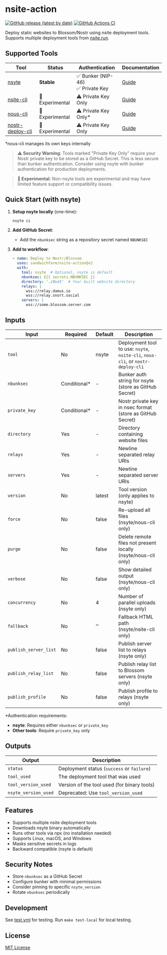 # nsite-action

[![GitHub release (latest by date)](https://img.shields.io/github/v/release/sandwichfarm/nsite-action)](https://github.com/sandwichfarm/nsite-action/releases)
[![GitHub Actions CI](https://github.com/sandwichfarm/nsite-action/actions/workflows/test.yml/badge.svg)](https://github.com/sandwichfarm/nsite-action/actions/workflows/test.yml)

Deploy static websites to Blossom/Nostr using nsite deployment tools. Supports multiple deployment tools from [nsite.run](https://nsite.run).

## Supported Tools

| Tool | Status | Authentication | Documentation |
|------|--------|----------------|---------------|
| [nsyte](https://github.com/sandwichfarm/nsyte) | **Stable** | ✅ Bunker (NIP-46)<br>✅ Private Key | [Guide](docs/nsyte.md) |
| [nsite-cli](https://github.com/flox1an/nsite-cli) | 🧪 Experimental | ⚠️ Private Key Only | [Guide](docs/nsite-cli.md) |
| [nous-cli](https://gitlab.com/soapbox-pub/nous-cli) | 🧪 Experimental | ⚠️ Private Key Only* | [Guide](docs/nous-cli.md) |
| [nostr-deploy-cli](https://github.com/sepehr-safari/nostr-deploy-cli) | 🧪 Experimental | ⚠️ Private Key Only | [Guide](docs/nostr-deploy-cli.md) |

*nous-cli manages its own keys internally

> **⚠️ Security Warning**: Tools marked "Private Key Only" require your Nostr private key to be stored as a GitHub Secret. This is less secure than bunker authentication. Consider using nsyte with bunker authentication for production deployments.

> **🧪 Experimental**: Non-nsyte tools are experimental and may have limited feature support or compatibility issues.

## Quick Start (with nsyte)

1. **Setup nsyte locally** (one-time):
   ```bash
   nsyte ci
   ```

2. **Add GitHub Secret**:
   - Add the `nbunksec` string as a repository secret named `NBUNKSEC`

3. **Add to workflow**:
   ```yaml
   - name: Deploy to Nostr/Blossom
     uses: sandwichfarm/nsite-action@v2
     with:
       tool: nsyte  # Optional, nsyte is default
       nbunksec: ${{ secrets.NBUNKSEC }}
       directory: './dist'  # Your built website directory
       relays: |
         wss://relay.damus.io
         wss://relay.snort.social
       servers: |
         wss://some.blossom.server.com
   ```

## Inputs

| Input | Required | Default | Description |
|-------|----------|---------|-------------|
| `tool` | No | nsyte | Deployment tool to use: `nsyte`, `nsite-cli`, `nous-cli`, or `nostr-deploy-cli` |
| `nbunksec` | Conditional* | - | Bunker auth string for nsyte (store as GitHub Secret) |
| `private_key` | Conditional* | - | Nostr private key in nsec format (store as GitHub Secret) |
| `directory` | Yes | - | Directory containing website files |
| `relays` | Yes | - | Newline separated relay URIs |
| `servers` | Yes | - | Newline separated server URIs |
| `version` | No | latest | Tool version (only applies to nsyte) |
| `force` | No | false | Re-upload all files (nsyte/nous-cli only) |
| `purge` | No | false | Delete remote files not present locally (nsyte/nous-cli only) |
| `verbose` | No | false | Show detailed output (nsyte/nous-cli only) |
| `concurrency` | No | 4 | Number of parallel uploads (nsyte only) |
| `fallback` | No | '' | Fallback HTML path (nsyte/nsite-cli only) |
| `publish_server_list` | No | false | Publish server list to relays (nsyte only) |
| `publish_relay_list` | No | false | Publish relay list to Blossom servers (nsyte only) |
| `publish_profile` | No | false | Publish profile to relays (nsyte only) |

*Authentication requirements:
- **nsyte**: Requires either `nbunksec` or `private_key`
- **Other tools**: Require `private_key` only

## Outputs

| Output | Description |
|--------|-------------|
| `status` | Deployment status (`success` or `failure`) |
| `tool_used` | The deployment tool that was used |
| `tool_version_used` | Version of the tool used (for binary tools) |
| `nsyte_version_used` | Deprecated: Use `tool_version_used` |

## Features

- Supports multiple nsite deployment tools
- Downloads nsyte binary automatically
- Runs other tools via npx (no installation needed)
- Supports Linux, macOS, and Windows
- Masks sensitive secrets in logs
- Backward compatible (nsyte is default)

## Security Notes

- Store `nbunksec` as a GitHub Secret
- Configure bunker with minimal permissions
- Consider pinning to specific `nsyte_version`
- Rotate `nbunksec` periodically

## Development

See [test.yml](.github/workflows/test.yml) for testing. Run `make test-local` for local testing.

## License

[MIT License](./LICENSE) 
